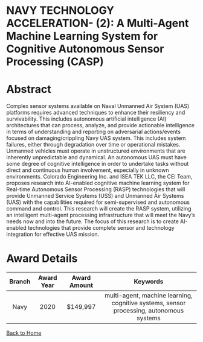 
NAVY TECHNOLOGY ACCELERATION- (2): A Multi-Agent Machine Learning System for Cognitive Autonomous Sensor Processing (CASP)
==========================================================================================================================

# Abstract


Complex sensor systems available on Naval Unmanned Air System (UAS) platforms requires advanced techniques to enhance their resiliency and survivability. This includes autonomous artificial intelligence (AI) architectures that can process, analyze, and provide actionable intelligence in terms of understanding and reporting on adversarial actions/events focused on damaging/crippling Navy UAS system. This includes system failures, either through degradation over time or operational mistakes. Unmanned vehicles must operate in unstructured environments that are inherently unpredictable and dynamical. An autonomous UAS must have some degree of cognitive intelligence in order to undertake tasks without direct and continuous human involvement, especially in unknown environments. Colorado Engineering Inc. and ISEA TEK LLC, the CEI Team, proposes research into AI-enabled cognitive machine learning system for Real-time Autonomous Sensor Processing (RASP) technologies that will provide Unmanned Service Systems (USS) and Unmanned Air Systems (UAS) with the capabilities required for semi-supervised and autonomous command and control. This research will create the RASP system, utilizing an intelligent multi-agent processing infrastructure that will meet the Navy’s needs now and into the future. The focus of this research is to create AI-enabled technologies that provide complete sensor and technology integration for effective UAS mission.  

# Award Details

|Branch|Award Year|Award Amount|Keywords|
| :---: | :---: | :---: | :---: |
|Navy|2020|$149,997|multi-agent, machine learning, cognitive systems, sensor processing, autonomous systems|
  
  


[Back to Home](https://github.com/chrischow/dod_sbir_awards/Reports/JH/#2081)